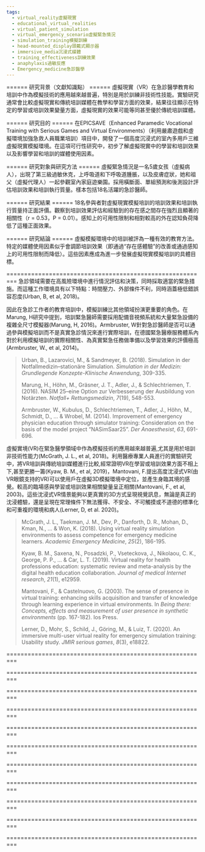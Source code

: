 ```yaml
---
tags:
  - virtual_reality虛擬現實
  - educational_virtual_realities
  - virtual_patient_simulation
  - virtual_emergency_scenario虛擬緊急情況
  - simulation_training模擬訓練
  - head-mounted_display頭戴式顯示器
  - immersive_media沉浸式媒體
  - training_effectiveness訓練效果
  - anaphylaxis過敏反應
  - Emergency_medicine急診醫學
---
```


====== 研究背景（文獻知識點） ======
虛擬現實（VR）在急診醫學教育和培訓中作為模擬技術的應用越來越普遍，特別是用於訓練非技術性技能。實驗研究通常會比較虛擬現實和傳統培訓媒體在教學和學習方面的效果，結果往往顯示在特定的學習或培訓效果變量方面，虛擬現實的效果可能等同甚至優於傳統培訓媒體。

====== 研究目的 ======
在EPICSAVE（Enhanced Paramedic Vocational Training with Serious Games and Virtual Environments）（利用嚴肅遊戲和虛擬環境加強急救人員職業培訓）項目中，開發了一個高度沉浸式的室內多用戶三維虛擬現實模擬環境。在這項可行性研究中，初步了解虛擬現實中的學習和培訓效果以及影響學習和培訓的媒體使用因素。

====== 研究對象與研究方法 ======
虛擬緊急情況是一名5歲女孩（虛擬病人），出現了第三級過敏休克，上呼吸道和下呼吸道腫脹，以及皮膚症狀，她和祖父（虛擬代理人）一起參觀室內家庭遊樂園。採用橫斷面、單組預測和後測設計評估培訓效果和培訓執行質量。樣本包括18名活躍的急診醫師。

====== 研究結果 ======
18名參與者對虛擬現實模擬培訓的培訓效果和培訓執行質量持正面評價。觀察到培訓效果評估和經驗到的存在感之間存在強烈且顯著的相關性（r = 0.53，P = 0.01）。感知上的可用性限制和相對較高的外在認知負荷降低了這種正面效果。

====== 研究結論 ======
虛擬模擬環境中的培訓被評為一種有效的教育方法。特定的媒體使用因素似乎會調節培訓效果（即通過“存在感體驗”的改善或通過感知上的可用性限制而降低）。這些因素應成為進一步發展虛擬現實模擬培訓的具體目標。


=========================================================
急診領域需要在高風險環境中進行情況評估和決策，同時採取適當的緊急措施。而這種工作環境具有以下特點：時間壓力、外部條件不利，同時涵蓋極低錯誤容忍度(Urban, B, et al, 2018)。

因此在急診工作者的教育培訓中，模擬訓練比其他領域扮演更重要的角色。在Marung, H研究中提到，培訓緊急醫師需要採用配備音視頻系統和大量緊急設備的複雜全尺寸模擬器(Marung, H, 2016)。Armbruster, W針對急診醫師是否可以通過參與模擬培訓而不是真實急診情況來進行實際培訓，在德國緊急醫療服務體系內對於利用模擬培訓的實際相關性、為真實緊急任務做準備以及學習效果的評價極高(Armbruster, W., et al, 2014)。


> Urban, B., Lazarovici, M., & Sandmeyer, B. (2018). Simulation in der Notfallmedizin–stationäre Simulation. _Simulation in der Medizin: Grundlegende Konzepte-Klinische Anwendung_, 309-335.
> 
> Marung, H., Höhn, M., Gräsner, J. T., Adler, J., & Schlechtriemen, T. (2016). NASIM 25–eine Option zur Verbesserung der Ausbildung von Notärzten. _Notfall+ Rettungsmedizin_, _7_(19), 548-553.
> 
> Armbruster, W., Kubulus, D., Schlechtriemen, T., Adler, J., Höhn, M., Schmidt, D., ... & Wrobel, M. (2014). Improvement of emergency physician education through simulator training: Consideration on the basis of the model project “NASimSaar25”. _Der Anaesthesist_, _63_, 691-696.



虛擬實境(VR)在緊急醫學領域中作為模擬技術的應用越來越普遍,尤其是用於培訓非技術性能力(McGrath, J. L., et al, 2018)。利用醫療專業人員進行的實驗研究中，將VR培訓與傳統培訓媒體進行比較,經常證明VR在學習或培訓效果方面不相上下,甚至更勝一籌(Kyaw, B. M., et al, 2019)，Mantovani, F.提出高度沈浸式VR(由VR眼鏡支持的VR)可以使用戶在虛擬3D模擬環境中定位，並產生身臨其境的感覺。較高的臨場感與學習或培訓效果相關變量呈正相關(Mantovani, F., et al, 2003)。這些沈浸式VR情景能夠以更真實的3D方式呈現視覺訊息，無論是真正的沈浸體驗，還是呈現在常理條件下無法獲得、不安全、不可觸摸或不道德的標準化和可重複的環境和病人(Lerner, D, et al. 2020)。
> McGrath, J. L., Taekman, J. M., Dev, P., Danforth, D. R., Mohan, D., Kman, N., ... & Won, K. (2018). Using virtual reality simulation environments to assess competence for emergency medicine learners. _Academic Emergency Medicine_, _25_(2), 186-195.
> 
> Kyaw, B. M., Saxena, N., Posadzki, P., Vseteckova, J., Nikolaou, C. K., George, P. P., ... & Car, L. T. (2019). Virtual reality for health professions education: systematic review and meta-analysis by the digital health education collaboration. _Journal of medical Internet research_, _21_(1), e12959.
> 
> Mantovani, F., & Castelnuovo, G. (2003). The sense of presence in virtual training: enhancing skills acquisition and transfer of knowledge through learning experience in virtual environments. In _Being there: Concepts, effects and measurement of user presence in synthetic environments_ (pp. 167-182). Ios Press.
> 
> Lerner, D., Mohr, S., Schild, J., Göring, M., & Luiz, T. (2020). An immersive multi-user virtual reality for emergency simulation training: Usability study. _JMIR serious games_, _8_(3), e18822.

=========================================================

=========================================================

=========================================================

=========================================================

=========================================================

=========================================================

=========================================================

=========================================================

=========================================================

=========================================================

=========================================================
